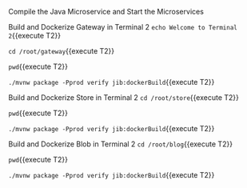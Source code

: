 Compile the Java Microservice and Start the Microservices


Build and Dockerize Gateway  in Terminal 2
`echo Welcome to Terminal 2`{{execute T2}}

`cd /root/gateway`{{execute T2}}

`pwd`{{execute T2}}

`./mvnw package -Pprod verify jib:dockerBuild`{{execute T2}}


Build and Dockerize Store in Terminal 2
`cd /root/store`{{execute T2}}

`pwd`{{execute T2}}

`./mvnw package -Pprod verify jib:dockerBuild`{{execute T2}}


Build and Dockerize Blob in Terminal 2
`cd /root/blog`{{execute T2}}

`pwd`{{execute T2}}

`./mvnw package -Pprod verify jib:dockerBuild`{{execute T2}}

